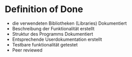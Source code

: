 # Definition of Done #

 - die verwendeten Bibliotheken (Libraries) Dokumentiert 
 - Beschreibung der Funktionalität erstellt
 - Struktur des Programms Dokumentiert
 - Entsprechende Userdokumentation erstellt
 - Testbare funktionalität getestet
 - Peer reviewed
